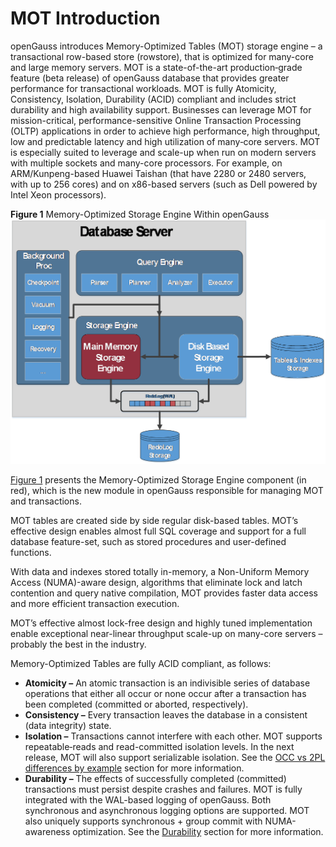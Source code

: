 # MOT Introduction<a name="EN-US_TOPIC_0257867316"></a>

openGauss introduces Memory-Optimized Tables \(MOT\) storage engine – a transactional row-based store \(rowstore\), that is optimized for many-core and large memory servers. MOT is a state-of-the-art production‑grade feature (beta release) of openGauss database that provides greater performance for transactional workloads. MOT is fully Atomicity, Consistency, Isolation, Durability \(ACID\) compliant and includes strict durability and high availability support. Businesses can leverage MOT for mission-critical, performance-sensitive Online Transaction Processing \(OLTP\) applications in order to achieve high performance, high throughput, low and predictable latency and high utilization of many‑core servers. MOT is especially suited to leverage and scale-up when run on modern servers with multiple sockets and many-core processors. For example, on ARM/Kunpeng-based Huawei Taishan \(that have 2280 or 2480 servers, with up to 256 cores\) and on x86-based servers \(such as Dell powered by Intel Xeon processors\).

**Figure  1**  Memory-Optimized Storage Engine Within openGauss<a name="en-us_topic_0257713336_fig920514169191"></a>  
![](figures/memory-optimized-storage-engine-within-opengauss.png "memory-optimized-storage-engine-within-opengauss")

[Figure 1](#en-us_topic_0257713336_fig920514169191) presents the Memory-Optimized Storage Engine component \(in red\), which is the new module in openGauss responsible for managing MOT and transactions.

MOT tables are created side by side regular disk-based tables. MOT’s effective design enables almost full SQL coverage and support for a full database feature-set, such as stored procedures and user-defined functions.

With data and indexes stored totally in-memory, a Non-Uniform Memory Access \(NUMA\)-aware design, algorithms that eliminate lock and latch contention and query native compilation, MOT provides faster data access and more efficient transaction execution.

MOT’s effective almost lock-free design and highly tuned implementation enable exceptional near-linear throughput scale-up on many-core servers – probably the best in the industry.

Memory-Optimized Tables are fully ACID compliant, as follows:

-   **Atomicity –**  An atomic transaction is an indivisible series of database operations that either all occur or none occur after a transaction has been completed \(committed or aborted, respectively\).
-   **Consistency –**  Every transaction leaves the database in a consistent \(data integrity\) state.
-   **Isolation –**  Transactions cannot interfere with each other. MOT supports repeatable‑reads and read-committed isolation levels. In the next release, MOT will also support serializable isolation. See the  [OCC vs 2PL differences by example](occ-vs-2pl-differences-by-example.md#EN-US_TOPIC_0257867430)  section for more information.
-   **Durability –**  The effects of successfully completed \(committed\) transactions must persist despite crashes and failures. MOT is fully integrated with the WAL-based logging of openGauss. Both synchronous and asynchronous logging options are supported. MOT also uniquely supports synchronous + group commit with NUMA-awareness optimization. See the  [Durability](durability-20.md#EN-US_TOPIC_0257867440)  section for more information.

